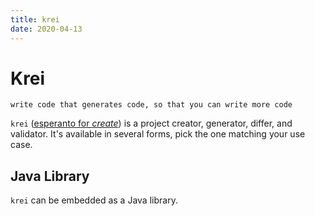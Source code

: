 ```yaml
---
title: krei
date: 2020-04-13
---
```


# Krei

`write code that generates code, so that you can write more code`

`krei` ([esperanto for *create*](https://translate.google.com/#view=home&op=translate&sl=en&tl=eo&text=create)) is a project creator, generator, differ, and validator. It's available in several forms, pick the one matching your use case.

## Java Library

`krei` can be embedded as a Java library.
